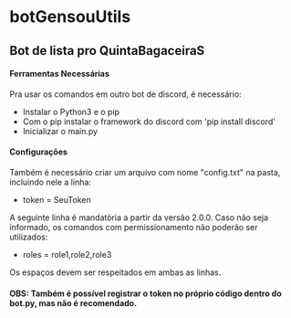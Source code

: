 # botGensouUtils
## Bot de lista pro QuintaBagaceiraS

#### Ferramentas Necessárias
Pra usar os comandos  em outro bot de discord, é necessário:
- Instalar o Python3 e o pip
- Com o pip instalar o framework do discord com 'pip install discord'
- Inicializar o main.py


#### Configurações
Também é necessário criar um arquivo com nome "config.txt" na pasta, incluindo nele a linha:
- token = SeuToken

A seguinte linha é mandatória a partir da versão 2.0.0. Caso não seja informado, os comandos com permissionamento não poderão ser utilizados:
- roles = role1,role2,role3

Os espaços devem ser respeitados em ambas as linhas.
#### OBS: Também é possível registrar o token no próprio código dentro do bot.py, mas não é recomendado.
